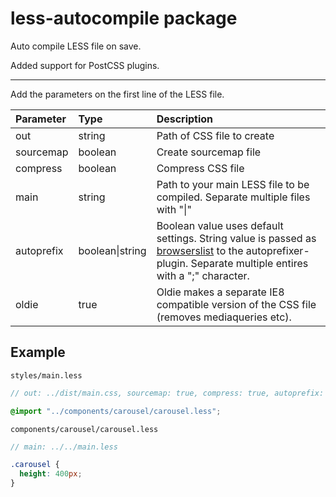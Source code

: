 # less-autocompile package

Auto compile LESS file on save.

Added support for PostCSS plugins.

---

Add the parameters on the first line of the LESS file.

| Parameter   | Type           | Description                 |
| :-----------| :------------- | :-------------------------- |
| out         | string         | Path of CSS file to create  |
| sourcemap   | boolean        | Create sourcemap file       |
| compress    | boolean        | Compress CSS file           |
| main        | string         | Path to your main LESS file to be compiled. Separate multiple files with "&#124;" |
| autoprefix  | boolean&#124;string | Boolean value uses default settings. String value is passed as [browserslist](https://github.com/ai/browserslist#queries) to the autoprefixer-plugin. Separate multiple entires with a ";" character.
| oldie       | true           | Oldie makes a separate IE8 compatible version of the CSS file (removes mediaqueries etc). |

## Example
`styles/main.less`
```scss
// out: ../dist/main.css, sourcemap: true, compress: true, autoprefix: true

@import "../components/carousel/carousel.less";
```

`components/carousel/carousel.less`
```scss
// main: ../../main.less

.carousel {
  height: 400px;
}
```
